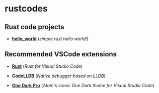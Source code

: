 # rustcodes

## Rust code projects

- **[hello_world](hello_world)** (_simple rust hello world!_)

## Recommended VSCode extensions

- **[Rust](https://marketplace.visualstudio.com/items?itemName=rust-lang.rust)** (_Rust for Visual Studio Code_)

- **[CodeLLDB](https://marketplace.visualstudio.com/items?itemName=vadimcn.vscode-lldb)** (_Native debugger based on LLDB_)

- **[One Dark Pro](https://marketplace.visualstudio.com/items?itemName=zhuangtongfa.material-theme)** (_Atom's iconic One Dark theme for Visual Studio Code_)
